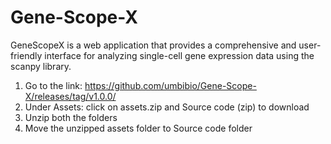 # Gene-Scope-X
GeneScopeX is a web application that provides a comprehensive and user-friendly interface for analyzing single-cell gene expression data using the scanpy library.

1. Go to the link: https://github.com/umbibio/Gene-Scope-X/releases/tag/v1.0.0/
2. Under Assets: click on assets.zip and Source code (zip) to download
3. Unzip both the folders
4. Move the unzipped assets folder to Source code folder
